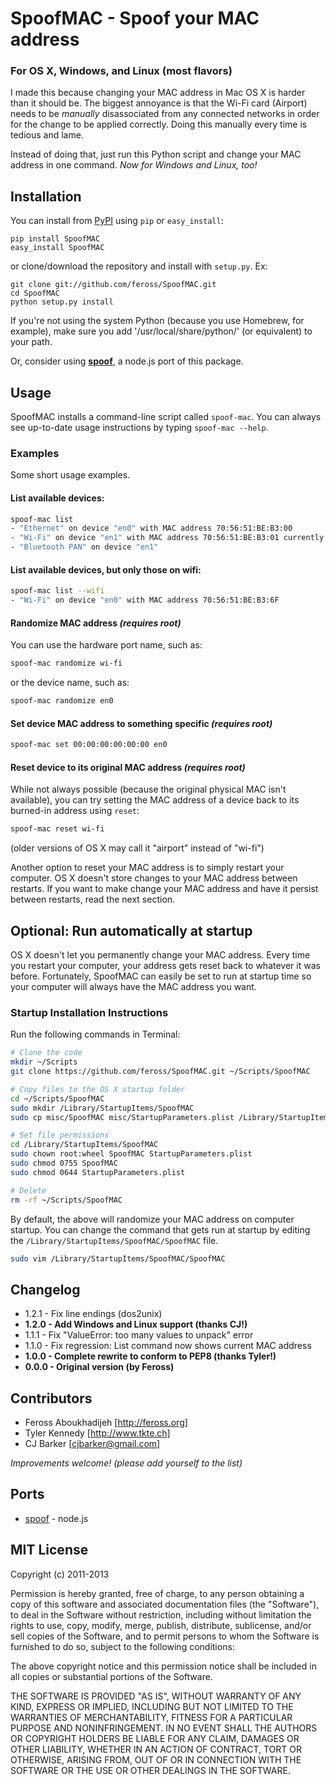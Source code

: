 # SpoofMAC - Spoof your MAC address

### For OS X, Windows, and Linux (most flavors) 

I made this because changing your MAC address in Mac OS X is harder than it
should be. The biggest annoyance is that the Wi-Fi card (Airport) needs to be
*manually* disassociated from any connected networks in order for the change
to be applied correctly. Doing this manually every time is tedious and lame.

Instead of doing that, just run this Python script and change your MAC address
in one command. *Now for Windows and Linux, too!*

## Installation

You can install from [PyPI](https://pypi.python.org/pypi/SpoofMAC/) using `pip` or `easy_install`:

```
pip install SpoofMAC
easy_install SpoofMAC
```

or clone/download the repository and install with `setup.py`. Ex:

```
git clone git://github.com/feross/SpoofMAC.git
cd SpoofMAC
python setup.py install
```

If you're not using the system Python (because you use Homebrew, for example), make sure you add '/usr/local/share/python/' (or equivalent) to your path.

Or, consider using **[spoof](https://github.com/feross/spoof)**, a node.js port of this package.

## Usage

SpoofMAC installs a command-line script called `spoof-mac`. You can always
see up-to-date usage instructions by typing `spoof-mac --help`.

### Examples

Some short usage examples.

#### List available devices:

```bash
spoof-mac list
- "Ethernet" on device "en0" with MAC address 70:56:51:BE:B3:00
- "Wi-Fi" on device "en1" with MAC address 70:56:51:BE:B3:01 currently set to 70:56:51:BE:B3:02
- "Bluetooth PAN" on device "en1"
```

#### List available devices, but only those on wifi:

```bash
spoof-mac list --wifi
- "Wi-Fi" on device "en0" with MAC address 70:56:51:BE:B3:6F
```

#### Randomize MAC address *(requires root)*

You can use the hardware port name, such as:

```bash
spoof-mac randomize wi-fi
```

or the device name, such as:

```bash
spoof-mac randomize en0
```

#### Set device MAC address to something specific *(requires root)*

```bash
spoof-mac set 00:00:00:00:00:00 en0
```

#### Reset device to its original MAC address *(requires root)*

While not always possible (because the original physical MAC isn't
available), you can try setting the MAC address of a device back
to its burned-in address using `reset`:

```bash
spoof-mac reset wi-fi
```

(older versions of OS X may call it "airport" instead of "wi-fi")

Another option to reset your MAC address is to simply restart your computer.
OS X doesn't store changes to your MAC address between restarts. If you want
to make change your MAC address and have it persist between restarts, read
the next section.


## Optional: Run automatically at startup

OS X doesn't let you permanently change your MAC address. Every time you restart your computer, your address gets reset back to whatever it was before. Fortunately, SpoofMAC can easily be set to run at startup time so your computer will always have the MAC address you want.

### Startup Installation Instructions

Run the following commands in Terminal:

```bash
# Clone the code
mkdir ~/Scripts
git clone https://github.com/feross/SpoofMAC.git ~/Scripts/SpoofMAC

# Copy files to the OS X startup folder
cd ~/Scripts/SpoofMAC
sudo mkdir /Library/StartupItems/SpoofMAC
sudo cp misc/SpoofMAC misc/StartupParameters.plist /Library/StartupItems/SpoofMAC

# Set file permissions
cd /Library/StartupItems/SpoofMAC
sudo chown root:wheel SpoofMAC StartupParameters.plist
sudo chmod 0755 SpoofMAC
sudo chmod 0644 StartupParameters.plist

# Delete
rm -rf ~/Scripts/SpoofMAC
```

By default, the above will randomize your MAC address on computer startup. You can change the command that gets run at startup by editing the `/Library/StartupItems/SpoofMAC/SpoofMAC` file.

```bash
sudo vim /Library/StartupItems/SpoofMAC/SpoofMAC
```

## Changelog

- 1.2.1 - Fix line endings (dos2unix)
- **1.2.0 - Add Windows and Linux support (thanks CJ!)**
- 1.1.1 - Fix "ValueError: too many values to unpack" error
- 1.1.0 - Fix regression: List command now shows current MAC address
- **1.0.0 - Complete rewrite to conform to PEP8 (thanks Tyler!)**
- **0.0.0 - Original version (by Feross)**

## Contributors

- Feross Aboukhadijeh [http://feross.org]
- Tyler Kennedy [http://www.tkte.ch]
- CJ Barker [cjbarker@gmail.com]

*Improvements welcome! (please add yourself to the list)*

## Ports

- [spoof](https://github.com/feross/spoof) - node.js

## MIT License

Copyright (c) 2011-2013

Permission is hereby granted, free of charge, to any person obtaining a copy of this software and associated documentation files (the "Software"), to deal in the Software without restriction, including without limitation the rights to use, copy, modify, merge, publish, distribute, sublicense, and/or sell copies of the Software, and to permit persons to whom the Software is furnished to do so, subject to the following conditions:

The above copyright notice and this permission notice shall be included in all copies or substantial portions of the Software.

THE SOFTWARE IS PROVIDED "AS IS", WITHOUT WARRANTY OF ANY KIND, EXPRESS OR IMPLIED, INCLUDING BUT NOT LIMITED TO THE WARRANTIES OF MERCHANTABILITY, FITNESS FOR A PARTICULAR PURPOSE AND NONINFRINGEMENT. IN NO EVENT SHALL THE AUTHORS OR COPYRIGHT HOLDERS BE LIABLE FOR ANY CLAIM, DAMAGES OR OTHER LIABILITY, WHETHER IN AN ACTION OF CONTRACT, TORT OR OTHERWISE, ARISING FROM, OUT OF OR IN CONNECTION WITH THE SOFTWARE OR THE USE OR OTHER DEALINGS IN THE SOFTWARE.
